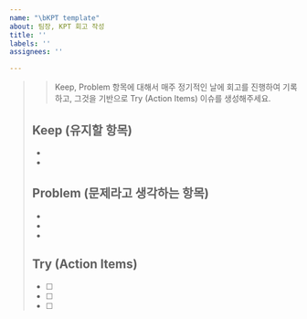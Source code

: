```yaml
---
name: "\bKPT template"
about: 팀장, KPT 회고 작성
title: ''
labels: ''
assignees: ''

---
```


> > Keep, Problem 항목에 대해서 매주 정기적인 날에 회고를 진행하여 기록하고, 그것을 기반으로 Try (Action Items)  이슈를 생성해주세요.
> 
> ## Keep (유지할 항목)
> * 
> * 
> 
> ## Problem (문제라고 생각하는 항목)
> * 
> * 
> * 
>
> ## Try (Action Items)
> * [ ] 
> * [ ]  
> * [ ]
